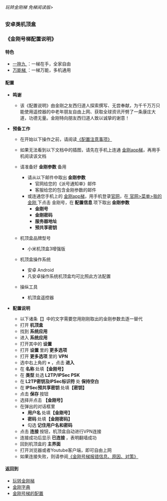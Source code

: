 ###### 玩转金刚梯 免梯阅读版>
### 安卓类机顶盒
### 《金刚号梯配置说明》


#### 特色
  - [ 一拖九 ](https://github.com/a2zitpro/web/blob/master/LadderFree/kkDictionary/OneForNine.md)：一梯在手，全家自由
  - [ 万能梯 ](https://github.com/a2zitpro/web/blob/master/LadderFree/kkDictionary/KKLadderKKIDMultipurpose.md)：一梯万能，多机通用
 
#### 配置
    
- <strong>鸣谢</strong>
    - 该《配置说明》由金刚之友西归道人探索撰写、无尝奉献，为千千万万只能使用遥控器的中老年朋友自由上网、获取全球资讯开劈了一条康庄大道，功德无量。金刚特向朋友西归道人致以诚挚的谢意！

- <strong>预备工作</strong>
  - 在开始以下操作之前，请阅读[《配置注意事项》](https://github.com/a2zitpro/web/blob/master/LadderFree/kkDictionary/ConsiderationsWhileConfigureKKID.md)
  - 如果无法看到以下文档中的插图，请先在手机上连通 [金刚app梯](https://github.com/a2zitpro/web/blob/master/LadderFree/kkDictionary/KKLadderAPP.md)，再用手机阅读该文档

  - 请准备好 <strong>金刚参数</strong> 备用
    - 请从以下邮件中取出<strong> 金刚参数</strong>
      - 官网给您的《派号通知单》邮件
      - 客服给您的包含金刚参数的邮件
    - 或连通您手机上的 [金刚app梯](https://github.com/a2zitpro/web/blob/master/LadderFree/kkDictionary/KKLadderAPP.md)，用手机登录[官网](https://www.atozitpro.net/zh/)，在[ 官网>菜单>我的金刚 ](https://www.atozitpro.net/zh/my-account/)下点击 金刚号，在<strong> 配置信息 </strong>项下取出<strong> 金刚参数 </strong>
      - <strong>金刚号
      - 金刚密码
      - 服务器地址
      - 预共享密钥</strong>
  

  - 机顶盒品牌型号
    - 小米机顶盒3增强版
  - 机顶盒操作系统
    - 安卓 Android
    - 凡安卓操作系统机顶盒均可比照此方法配置
  - 操纵工具
    - 机顶盒遥控器
- <strong>配置说明</strong>
    - 以下诸条【】中的文字需要您用刚刚取出的金刚参数去逐一替代
    - 打开<strong> 机顶盒 </strong>
    - 找到<strong> 系统应用 </strong>
    - 进入<strong> 系统应用 </strong>
    - 打开其中的<strong> 设置 </strong>
    - 打开<strong> 设置 </strong>里的<strong> 更多选项 </strong>
    - 打开<strong> 更多选项 </strong>里的 <strong> VPN </strong>
    - 选中右上角的<strong> + </strong>，点击<strong> 进入 </strong>
    - 在<strong> 名称 </strong>处填<strong>【金刚号】</strong>
    - 在<strong> 类型 </strong>处选<strong> L2TP/IPSec PSK </strong>
    - 在<strong> L2TP密钥及IPSec标识符 </strong>处<strong> 保持空白</strong>
    - 在<strong> IPSec预共享密钥 </strong>处填<strong>【密钥】 </strong>
    - 点击<strong> 保存 </strong>按钮
    - 选择并点击  <strong>【金刚号】</strong>
    - 在弹出的对话框里
      - <strong>用户名 </strong>处填<strong>【金刚号】</strong>
      - <strong>密码 </strong>处填<strong>【金刚密码】 </strong>
      - 勾选<strong> 记住用户名和密码 </strong>
    - 点击<strong> 连接 </strong>按钮，机顶盒自动进行VPN连接
    - 连接成功后显示<strong> 已连接 </strong>，表明翻墙成功
    - 回到机顶盒的<strong> 主界面 </strong>
    - 打开浏览器或者Youtube客户端，即可自由上网
    - 如果连接失败，则请参阅[《金刚号梯报错信息、原因、对策》](https://github.com/a2zitpro/web/blob/master/LadderFree/kkDictionary/KKLadderKKIDErroMessage.md)


#### 返回到
- [玩转金刚梯](https://github.com/a2zitpro/web/blob/master/LadderFree/A.md)
- [金刚字典](https://github.com/a2zitpro/web/blob/master/LadderFree/kkDictionary/KKDictionary.md)
- [金刚号梯的配置](https://github.com/a2zitpro/web/blob/master/LadderFree/kkDictionary/KKLadderConfigration/KKLadderConfigration.md)
